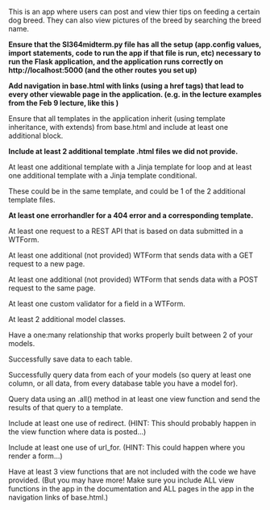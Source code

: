  This is an app where users can post and view thier tips on feeding a certain dog breed. They can also view pictures of the breed by searching the breed name.

**Ensure that the SI364midterm.py file has all the setup (app.config values, import statements, code to run the app if that file is run, etc) necessary to run the Flask application, and the application runs correctly on http://localhost:5000 (and the other routes you set up)**
 
**Add navigation in base.html with links (using a href tags) that lead to every other viewable page in the application. (e.g. in the lecture examples from the Feb 9 lecture, like this )**
 
 Ensure that all templates in the application inherit (using template inheritance, with extends) from base.html and include at least one additional block.
 
**Include at least 2 additional template .html files we did not provide.**
 
 At least one additional template with a Jinja template for loop and at least one additional template with a Jinja template conditional.

 These could be in the same template, and could be 1 of the 2 additional template files.

**At least one errorhandler for a 404 error and a corresponding template.**

 At least one request to a REST API that is based on data submitted in a WTForm.

 At least one additional (not provided) WTForm that sends data with a GET request to a new page.

 At least one additional (not provided) WTForm that sends data with a POST request to the same page.

 At least one custom validator for a field in a WTForm.

 At least 2 additional model classes.

 Have a one:many relationship that works properly built between 2 of your models.

 Successfully save data to each table.

 Successfully query data from each of your models (so query at least one column, or all data, from every database table you have a model for).

 Query data using an .all() method in at least one view function and send the results of that query to a template.

 Include at least one use of redirect. (HINT: This should probably happen in the view function where data is posted...)

 Include at least one use of url_for. (HINT: This could happen where you render a form...)

 Have at least 3 view functions that are not included with the code we have provided. (But you may have more! Make sure you include ALL view functions in the app in the documentation and ALL pages in the app in the navigation links of base.html.)